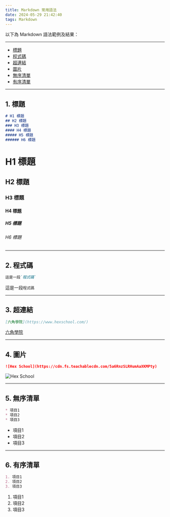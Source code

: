 ```yaml
---
title: Markdown 常用語法
date: 2024-05-29 21:42:40
tags: Markdown
---
```


以下為 Markdown 語法範例及結果：

***

*   [標題](#heading)
*   [程式碼](#code)
*   [超連結](#anchor)
*   [圖片](#image)
*   [無序清單](#unorderedlist)
*   [有序清單](#orderedlist)

***

<h2 id="heading">1. 標題</h2>

```md
# H1 標題
## H2 標題
### H3 標題
#### H4 標題
##### H5 標題
###### H6 標題
```

# H1 標題
## H2 標題
### H3 標題
#### H4 標題
##### H5 標題
###### H6 標題

***

<h2 id="code">2. 程式碼</h2>

```md
這是一段`程式碼`
```

這是一段`程式碼`

***

<h2 id="anchor">3. 超連結</h2>

```md
[六角學院](https://www.hexschool.com/)
```

[六角學院](https://www.hexschool.com/)

***

<h2 id="image">4. 圖片</h2>

```md
![Hex School](https://cdn.fs.teachablecdn.com/5a6RnzSLRHumAaXKMPty)
```

![Hex School](https://cdn.fs.teachablecdn.com/5a6RnzSLRHumAaXKMPty)

***

<h2 id="unorderedlist">5. 無序清單</h2>

```md
* 項目1
* 項目2
* 項目3
```

* 項目1
* 項目2
* 項目3

***

<h2 id="orderedlist">6. 有序清單</h2>

```md
1. 項目1
2. 項目2
3. 項目3
```

1. 項目1
2. 項目2
3. 項目3